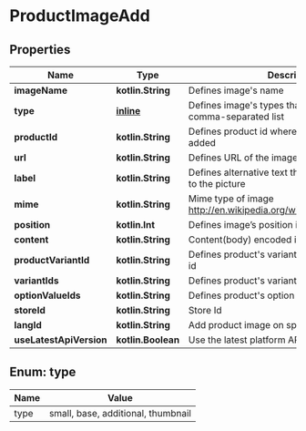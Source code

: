
# ProductImageAdd

## Properties
| Name | Type | Description | Notes |
| ------------ | ------------- | ------------- | ------------- |
| **imageName** | **kotlin.String** | Defines image&#39;s name |  |
| **type** | [**inline**](#Type) | Defines image&#39;s types that are specified by comma-separated list |  |
| **productId** | **kotlin.String** | Defines product id where the image should be added |  [optional] |
| **url** | **kotlin.String** | Defines URL of the image that has to be added |  [optional] |
| **label** | **kotlin.String** | Defines alternative text that has to be attached to the picture |  [optional] |
| **mime** | **kotlin.String** | Mime type of image http://en.wikipedia.org/wiki/Internet_media_type. |  [optional] |
| **position** | **kotlin.Int** | Defines image’s position in the list |  [optional] |
| **content** | **kotlin.String** | Content(body) encoded in base64 of image file |  [optional] |
| **productVariantId** | **kotlin.String** | Defines product&#39;s variants specified by variant id |  [optional] |
| **variantIds** | **kotlin.String** | Defines product&#39;s variants ids |  [optional] |
| **optionValueIds** | **kotlin.String** | Defines product&#39;s option values ids |  [optional] |
| **storeId** | **kotlin.String** | Store Id |  [optional] |
| **langId** | **kotlin.String** | Add product image on specified language id |  [optional] |
| **useLatestApiVersion** | **kotlin.Boolean** | Use the latest platform API version |  [optional] |


<a id="Type"></a>
## Enum: type
| Name | Value |
| ---- | ----- |
| type | small, base, additional, thumbnail |



